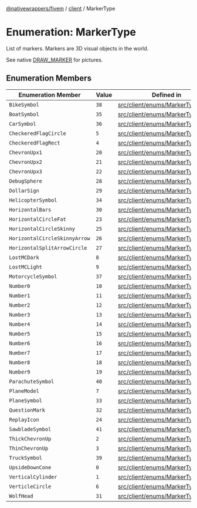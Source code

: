 [@nativewrappers/fivem](../../README.md) / [client](../README.md) / MarkerType

# Enumeration: MarkerType

List of markers. Markers are 3D visual objects in the world.

See native [DRAW_MARKER](https://docs.fivem.net/game-references/markers/) for pictures.

## Enumeration Members

| Enumeration Member | Value | Defined in |
| ------ | ------ | ------ |
| `BikeSymbol` | `38` | [src/client/enums/MarkerType.ts:45](https://github.com/nativewrappers/fivem/blob/76a4f0a0bbabe839eed05afc2b892d754096c3d3/src/client/enums/MarkerType.ts#L45) |
| `BoatSymbol` | `35` | [src/client/enums/MarkerType.ts:42](https://github.com/nativewrappers/fivem/blob/76a4f0a0bbabe839eed05afc2b892d754096c3d3/src/client/enums/MarkerType.ts#L42) |
| `CarSymbol` | `36` | [src/client/enums/MarkerType.ts:43](https://github.com/nativewrappers/fivem/blob/76a4f0a0bbabe839eed05afc2b892d754096c3d3/src/client/enums/MarkerType.ts#L43) |
| `CheckeredFlagCircle` | `5` | [src/client/enums/MarkerType.ts:12](https://github.com/nativewrappers/fivem/blob/76a4f0a0bbabe839eed05afc2b892d754096c3d3/src/client/enums/MarkerType.ts#L12) |
| `CheckeredFlagRect` | `4` | [src/client/enums/MarkerType.ts:11](https://github.com/nativewrappers/fivem/blob/76a4f0a0bbabe839eed05afc2b892d754096c3d3/src/client/enums/MarkerType.ts#L11) |
| `ChevronUpx1` | `20` | [src/client/enums/MarkerType.ts:27](https://github.com/nativewrappers/fivem/blob/76a4f0a0bbabe839eed05afc2b892d754096c3d3/src/client/enums/MarkerType.ts#L27) |
| `ChevronUpx2` | `21` | [src/client/enums/MarkerType.ts:28](https://github.com/nativewrappers/fivem/blob/76a4f0a0bbabe839eed05afc2b892d754096c3d3/src/client/enums/MarkerType.ts#L28) |
| `ChevronUpx3` | `22` | [src/client/enums/MarkerType.ts:29](https://github.com/nativewrappers/fivem/blob/76a4f0a0bbabe839eed05afc2b892d754096c3d3/src/client/enums/MarkerType.ts#L29) |
| `DebugSphere` | `28` | [src/client/enums/MarkerType.ts:35](https://github.com/nativewrappers/fivem/blob/76a4f0a0bbabe839eed05afc2b892d754096c3d3/src/client/enums/MarkerType.ts#L35) |
| `DollarSign` | `29` | [src/client/enums/MarkerType.ts:36](https://github.com/nativewrappers/fivem/blob/76a4f0a0bbabe839eed05afc2b892d754096c3d3/src/client/enums/MarkerType.ts#L36) |
| `HelicopterSymbol` | `34` | [src/client/enums/MarkerType.ts:41](https://github.com/nativewrappers/fivem/blob/76a4f0a0bbabe839eed05afc2b892d754096c3d3/src/client/enums/MarkerType.ts#L41) |
| `HorizontalBars` | `30` | [src/client/enums/MarkerType.ts:37](https://github.com/nativewrappers/fivem/blob/76a4f0a0bbabe839eed05afc2b892d754096c3d3/src/client/enums/MarkerType.ts#L37) |
| `HorizontalCircleFat` | `23` | [src/client/enums/MarkerType.ts:30](https://github.com/nativewrappers/fivem/blob/76a4f0a0bbabe839eed05afc2b892d754096c3d3/src/client/enums/MarkerType.ts#L30) |
| `HorizontalCircleSkinny` | `25` | [src/client/enums/MarkerType.ts:32](https://github.com/nativewrappers/fivem/blob/76a4f0a0bbabe839eed05afc2b892d754096c3d3/src/client/enums/MarkerType.ts#L32) |
| `HorizontalCircleSkinnyArrow` | `26` | [src/client/enums/MarkerType.ts:33](https://github.com/nativewrappers/fivem/blob/76a4f0a0bbabe839eed05afc2b892d754096c3d3/src/client/enums/MarkerType.ts#L33) |
| `HorizontalSplitArrowCircle` | `27` | [src/client/enums/MarkerType.ts:34](https://github.com/nativewrappers/fivem/blob/76a4f0a0bbabe839eed05afc2b892d754096c3d3/src/client/enums/MarkerType.ts#L34) |
| `LostMCDark` | `8` | [src/client/enums/MarkerType.ts:15](https://github.com/nativewrappers/fivem/blob/76a4f0a0bbabe839eed05afc2b892d754096c3d3/src/client/enums/MarkerType.ts#L15) |
| `LostMCLight` | `9` | [src/client/enums/MarkerType.ts:16](https://github.com/nativewrappers/fivem/blob/76a4f0a0bbabe839eed05afc2b892d754096c3d3/src/client/enums/MarkerType.ts#L16) |
| `MotorcycleSymbol` | `37` | [src/client/enums/MarkerType.ts:44](https://github.com/nativewrappers/fivem/blob/76a4f0a0bbabe839eed05afc2b892d754096c3d3/src/client/enums/MarkerType.ts#L44) |
| `Number0` | `10` | [src/client/enums/MarkerType.ts:17](https://github.com/nativewrappers/fivem/blob/76a4f0a0bbabe839eed05afc2b892d754096c3d3/src/client/enums/MarkerType.ts#L17) |
| `Number1` | `11` | [src/client/enums/MarkerType.ts:18](https://github.com/nativewrappers/fivem/blob/76a4f0a0bbabe839eed05afc2b892d754096c3d3/src/client/enums/MarkerType.ts#L18) |
| `Number2` | `12` | [src/client/enums/MarkerType.ts:19](https://github.com/nativewrappers/fivem/blob/76a4f0a0bbabe839eed05afc2b892d754096c3d3/src/client/enums/MarkerType.ts#L19) |
| `Number3` | `13` | [src/client/enums/MarkerType.ts:20](https://github.com/nativewrappers/fivem/blob/76a4f0a0bbabe839eed05afc2b892d754096c3d3/src/client/enums/MarkerType.ts#L20) |
| `Number4` | `14` | [src/client/enums/MarkerType.ts:21](https://github.com/nativewrappers/fivem/blob/76a4f0a0bbabe839eed05afc2b892d754096c3d3/src/client/enums/MarkerType.ts#L21) |
| `Number5` | `15` | [src/client/enums/MarkerType.ts:22](https://github.com/nativewrappers/fivem/blob/76a4f0a0bbabe839eed05afc2b892d754096c3d3/src/client/enums/MarkerType.ts#L22) |
| `Number6` | `16` | [src/client/enums/MarkerType.ts:23](https://github.com/nativewrappers/fivem/blob/76a4f0a0bbabe839eed05afc2b892d754096c3d3/src/client/enums/MarkerType.ts#L23) |
| `Number7` | `17` | [src/client/enums/MarkerType.ts:24](https://github.com/nativewrappers/fivem/blob/76a4f0a0bbabe839eed05afc2b892d754096c3d3/src/client/enums/MarkerType.ts#L24) |
| `Number8` | `18` | [src/client/enums/MarkerType.ts:25](https://github.com/nativewrappers/fivem/blob/76a4f0a0bbabe839eed05afc2b892d754096c3d3/src/client/enums/MarkerType.ts#L25) |
| `Number9` | `19` | [src/client/enums/MarkerType.ts:26](https://github.com/nativewrappers/fivem/blob/76a4f0a0bbabe839eed05afc2b892d754096c3d3/src/client/enums/MarkerType.ts#L26) |
| `ParachuteSymbol` | `40` | [src/client/enums/MarkerType.ts:47](https://github.com/nativewrappers/fivem/blob/76a4f0a0bbabe839eed05afc2b892d754096c3d3/src/client/enums/MarkerType.ts#L47) |
| `PlaneModel` | `7` | [src/client/enums/MarkerType.ts:14](https://github.com/nativewrappers/fivem/blob/76a4f0a0bbabe839eed05afc2b892d754096c3d3/src/client/enums/MarkerType.ts#L14) |
| `PlaneSymbol` | `33` | [src/client/enums/MarkerType.ts:40](https://github.com/nativewrappers/fivem/blob/76a4f0a0bbabe839eed05afc2b892d754096c3d3/src/client/enums/MarkerType.ts#L40) |
| `QuestionMark` | `32` | [src/client/enums/MarkerType.ts:39](https://github.com/nativewrappers/fivem/blob/76a4f0a0bbabe839eed05afc2b892d754096c3d3/src/client/enums/MarkerType.ts#L39) |
| `ReplayIcon` | `24` | [src/client/enums/MarkerType.ts:31](https://github.com/nativewrappers/fivem/blob/76a4f0a0bbabe839eed05afc2b892d754096c3d3/src/client/enums/MarkerType.ts#L31) |
| `SawbladeSymbol` | `41` | [src/client/enums/MarkerType.ts:48](https://github.com/nativewrappers/fivem/blob/76a4f0a0bbabe839eed05afc2b892d754096c3d3/src/client/enums/MarkerType.ts#L48) |
| `ThickChevronUp` | `2` | [src/client/enums/MarkerType.ts:9](https://github.com/nativewrappers/fivem/blob/76a4f0a0bbabe839eed05afc2b892d754096c3d3/src/client/enums/MarkerType.ts#L9) |
| `ThinChevronUp` | `3` | [src/client/enums/MarkerType.ts:10](https://github.com/nativewrappers/fivem/blob/76a4f0a0bbabe839eed05afc2b892d754096c3d3/src/client/enums/MarkerType.ts#L10) |
| `TruckSymbol` | `39` | [src/client/enums/MarkerType.ts:46](https://github.com/nativewrappers/fivem/blob/76a4f0a0bbabe839eed05afc2b892d754096c3d3/src/client/enums/MarkerType.ts#L46) |
| `UpsideDownCone` | `0` | [src/client/enums/MarkerType.ts:7](https://github.com/nativewrappers/fivem/blob/76a4f0a0bbabe839eed05afc2b892d754096c3d3/src/client/enums/MarkerType.ts#L7) |
| `VerticalCylinder` | `1` | [src/client/enums/MarkerType.ts:8](https://github.com/nativewrappers/fivem/blob/76a4f0a0bbabe839eed05afc2b892d754096c3d3/src/client/enums/MarkerType.ts#L8) |
| `VerticleCircle` | `6` | [src/client/enums/MarkerType.ts:13](https://github.com/nativewrappers/fivem/blob/76a4f0a0bbabe839eed05afc2b892d754096c3d3/src/client/enums/MarkerType.ts#L13) |
| `WolfHead` | `31` | [src/client/enums/MarkerType.ts:38](https://github.com/nativewrappers/fivem/blob/76a4f0a0bbabe839eed05afc2b892d754096c3d3/src/client/enums/MarkerType.ts#L38) |
